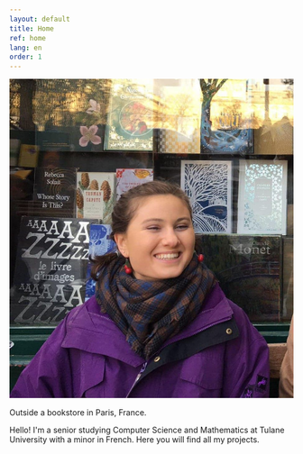 ```yaml
---
layout: default
title: Home
ref: home
lang: en
order: 1
---
```


<div class="profile">
<img src="files/profiles/library_laugh.jpg">
<p>Outside a bookstore in Paris, France.</p>
</div>

Hello! I'm a senior studying Computer Science and Mathematics at Tulane University with a minor in French. Here you will find all my projects.
